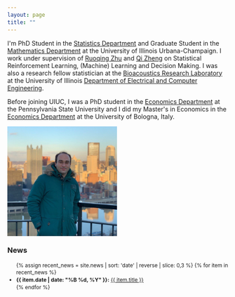 ```yaml
---
layout: page
title: ""
---
```



I'm PhD Student in the [Statistics Department](https://stat.illinois.edu) and Graduate Student in the [Mathematics Department](https://math.illinois.edu) at the University of Illinois Urbana-Champaign. I work under supervision of [Ruoqing Zhu](https://sites.google.com/site/teazrq/home?authuser=0) and [Qi Zheng](https://louisville.edu/sphis/directory/qi-zheng-phd) on Statistical Reinforcement Learning, (Machine) Learning and Decision Making. I was also a research fellow statistician at the [Bioacoustics Research Laboratory](https://www.brl.uiuc.edu/) at the University of Illinois [Department of Electrical and Computer Engineering](https://ece.illinois.edu/).
    
Before joining UIUC, I was a PhD student in the [Economics Department](https://econ.la.psu.edu) at the Pennsylvania State University and I did my Master's in Economics in the [Economics Department](https://dse.unibo.it/en/index.html) at the University of Bologna, Italy.

<img src="images/mypic.jpg" align=center style="width:250px;height:250px">                                   

<h3>News</h3>
<div style="font-size: 0.85em; line-height: 1.4;">
  <ul>
    {% assign recent_news = site.news | sort: 'date' | reverse | slice: 0,3 %}
    {% for item in recent_news %}
      <li>
        <strong>{{ item.date | date: "%B %d, %Y" }}:</strong>
        <a href="{{ item.url }}">{{ item.title }}</a>
      </li>
    {% endfor %}
  </ul>
</div>
